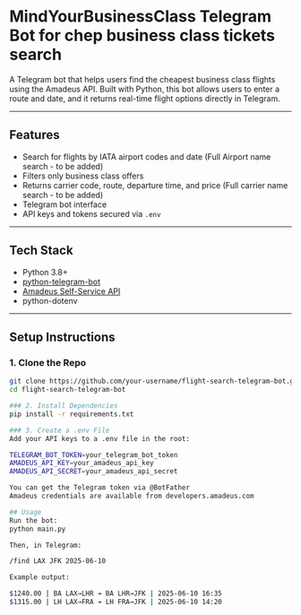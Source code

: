 # MindYourBusinessClass Telegram Bot for chep business class tickets search

A Telegram bot that helps users find the cheapest business class flights using the Amadeus API. 
Built with Python, this bot allows users to enter a route and date, and it returns real-time flight options directly in Telegram.

---

## Features

- Search for flights by IATA airport codes and date (Full Airport name search - to be added)
- Filters only business class offers
- Returns carrier code, route, departure time, and price (Full carrier name search - to be added)
- Telegram bot interface
- API keys and tokens secured via `.env`

---

## Tech Stack

- Python 3.8+
- [python-telegram-bot](https://github.com/python-telegram-bot/python-telegram-bot)
- [Amadeus Self-Service API](https://developers.amadeus.com/)
- python-dotenv

---

## Setup Instructions

### 1. Clone the Repo

```bash
git clone https://github.com/your-username/flight-search-telegram-bot.git
cd flight-search-telegram-bot

### 2. Install Dependencies
pip install -r requirements.txt

### 3. Create a .env File
Add your API keys to a .env file in the root:

TELEGRAM_BOT_TOKEN=your_telegram_bot_token
AMADEUS_API_KEY=your_amadeus_api_key
AMADEUS_API_SECRET=your_amadeus_api_secret

You can get the Telegram token via @BotFather
Amadeus credentials are available from developers.amadeus.com

## Usage
Run the bot:
python main.py

Then, in Telegram:

/find LAX JFK 2025-06-10

Example output:

$1240.00 | BA LAX→LHR ➔ BA LHR→JFK | 2025-06-10 16:35
$1315.00 | LH LAX→FRA ➔ LH FRA→JFK | 2025-06-10 14:20
